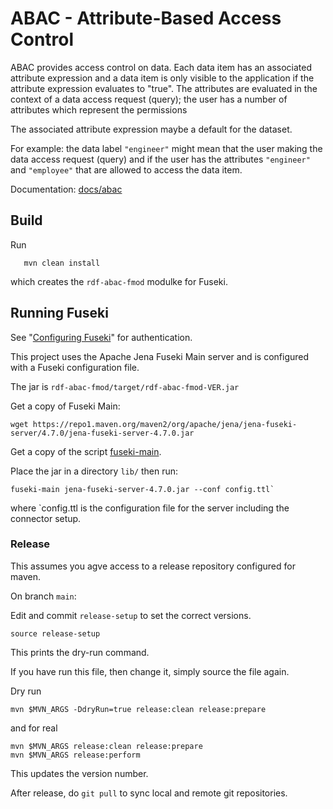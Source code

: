 # ABAC - Attribute-Based Access Control

ABAC provides access control on data. Each data item has an associated attribute
expression and a data item is only visible to the application if the attribute
expression evaluates to "true".  The attributes are evaluated in the context of a data access
request (query); the user has a number of attributes which represent the
permissions 

The associated attribute expression maybe a default for the dataset.

For example: the data label `"engineer"` might mean that the user making the data access
request (query) and if the user has the attributes `"engineer"` and `"employee"`
that are allowed to access the data item.

Documentation: [docs/abac](./docs/abac.md)

## Build

Run
```
   mvn clean install
```

which creates the `rdf-abac-fmod` modulke for Fuseki.

## Running Fuseki

See "[Configuring Fuseki](https://jena.apache.org/documentation/fuseki2/fuseki-configuration.html)"
for authentication.

This project uses the Apache Jena Fuseki Main server and is configured with a
Fuseki configuration file.

The jar is `rdf-abac-fmod/target/rdf-abac-fmod-VER.jar`

Get a copy of Fuseki Main:

```
wget https://repo1.maven.org/maven2/org/apache/jena/jena-fuseki-server/4.7.0/jena-fuseki-server-4.7.0.jar
```

Get a copy of the script
[fuseki-main](https://github.com/Telicent-io/jena-fuseki-kafka/blob/main/fuseki-main).

Place the jar in a directory `lib/` then run:

```
fuseki-main jena-fuseki-server-4.7.0.jar --conf config.ttl`
```

where `config.ttl is the configuration file for the server including the
connector setup.

### Release

This assumes you agve access to a release repository configured for maven.

On branch `main`:

Edit and commit `release-setup` to set the correct versions.

```
source release-setup
```
This prints the dry-run command.

If you have run this file, then change it, simply source the file again.

Dry run 
```
mvn $MVN_ARGS -DdryRun=true release:clean release:prepare
```

and for real

```
mvn $MVN_ARGS release:clean release:prepare
mvn $MVN_ARGS release:perform
```

This updates the version number.

After release, do `git pull` to sync local and remote git repositories.
